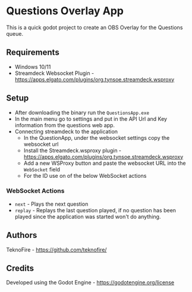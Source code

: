 # Questions Overlay App

This is a quick godot project to create an OBS Overlay for the Questions queue.

## Requirements

* Windows 10/11
* Streamdeck Websocket Plugin - https://apps.elgato.com/plugins/org.tynsoe.streamdeck.wsproxy

## Setup

* After downloading the binary run the `QuestionsApp.exe`
* In the main menu go to settings and put in the API Url and Key information from the questions web app.
* Connecting streamdeck to the application
	* In the QuestionApp, under the websocket settings copy the websocket url
	* Install the Streamdeck.wsproxy plugin - https://apps.elgato.com/plugins/org.tynsoe.streamdeck.wsproxy
	* Add a new WSProxy button and paste the websocket URL into the `WebSocket` field
	* For the ID use on of the below WebSocket actions

### WebSocket Actions

* `next` - Plays the next question
* `replay` - Replays the last question played, if no question has been played since the application was started won't do anything.

## Authors

TeknoFire - https://github.com/teknofire/

## Credits

Developed using the Godot Engine - https://godotengine.org/license

